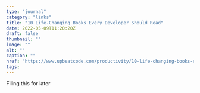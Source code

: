 ```yaml
---
type: "journal"
category: "links"
title: "10 Life-Changing Books Every Developer Should Read"
date: 2022-05-09T11:20:20Z
draft: false
thumbnail: ""
image: ""
alt: ""
caption: ""
href: "https://www.upbeatcode.com/productivity/10-life-changing-books-every-developer-should-read/"
tags:
---
```


Filing this for later
